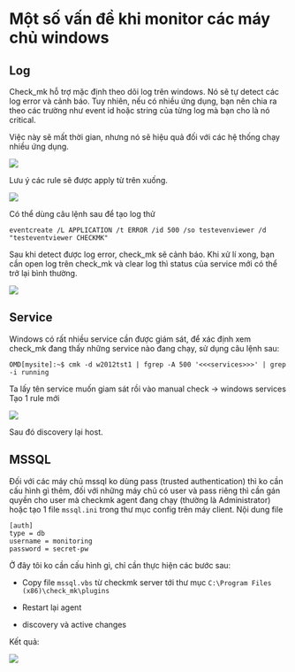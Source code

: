 # Một số vấn đề khi monitor các máy chủ windows

## Log

Check_mk hỗ trợ mặc định theo dõi log trên windows. Nó sẽ tự detect các log error và cảnh báo. Tuy nhiên, nếu có nhiều ứng dụng, bạn nên chia ra theo các trường như event id hoặc string của từng log mà bạn cho là nó critical.

Việc này sẽ mất thời gian, nhưng nó sẽ hiệu quả đối với các hệ thống chạy nhiều ứng dụng.

<img src="https://i.imgur.com/C1HYwUL.png">

Lưu ý các rule sẽ được apply từ trên xuống.

<img src="https://i.imgur.com/C4c0Thq.png">

Có thể dùng câu lệnh sau để tạo log thử

`eventcreate /L APPLICATION /t ERROR /id 500 /so testevenviewer /d
"testeventviewer CHECKMK"`

Sau khi detect được log error, check_mk sẽ cảnh báo. Khi xử lí xong, bạn cần open log trên check_mk và clear log thì status của service mới có thể trở lại bình thường.

<img src="https://i.imgur.com/X4gFPkn.png">

## Service

Windows có rất nhiều service cần được giám sát, để xác định xem check_mk đang thấy những service nào đang chạy, sử dụng câu lệnh sau:

`OMD[mysite]:~$ cmk -d w2012tst1 | fgrep -A 500 '<<<services>>>' | grep -i running`

Ta lấy tên service muốn giam sát rồi vào manual check -> windows services
Tạo 1 rule mới

<img src="https://i.imgur.com/wUDb3Er.png">

Sau đó discovery lại host.

## MSSQL

Đối với các máy chủ mssql ko dùng pass (trusted authentication) thì ko cần cấu hình gì thêm, đối với những máy chủ có user và pass riêng thì cần gán quyền cho user mà checkmk agent đang chạy (thường là Administrator) hoặc tạo 1 file `mssql.ini` trong thư mục config trên máy client. Nội dung file

```
[auth]
type = db
username = monitoring
password = secret-pw
```

Ở đây tôi ko cần cấu hình gì, chỉ cần thực hiện các bước sau:

- Copy file `mssql.vbs` từ checkmk server tới thư mục `C:\Program Files
(x86)\check_mk\plugins`

- Restart lại agent

- discovery và active changes

Kết quả:

<img src="https://i.imgur.com/cneIejN.png">
